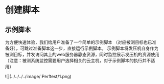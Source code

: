 # 创建脚本
## 示例脚本
为方便快速体验，我们给用户准备了一个简单的示例脚本 （对应被测目标也已准备好）。可跳过准备脚本这一步，直接运行示例脚本。
示例脚本将发压机自身作为被测目标，并发访问其上的web服务器静态资源，同时监控展示发压机的资源使用（注意：被测系统监控需要用户选择相关的云主机，对于示例脚本的执行并不适用）

![](../../../../image/ Perftest/1.png)
